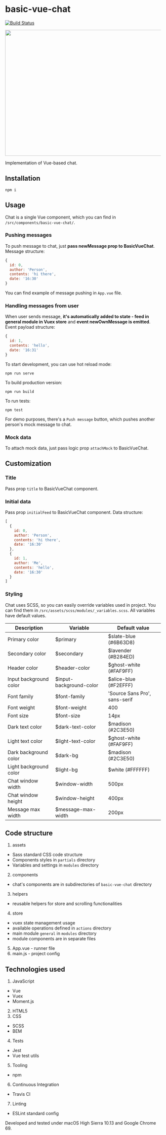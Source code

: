 # basic-vue-chat

[![Build Status](https://api.travis-ci.com/jmaczan/basic-vue-chat.svg?branch=master)](https://travis-ci.org/jmaczan/basic-vue-chat)

<p style="align: center;">
  <img src="https://raw.githubusercontent.com/jmaczan/basic-vue-chat/master/preview.png" width="506" height="406">
</p>

Implementation of Vue-based chat.

## Installation

```
npm i
```

## Usage

Chat is a single Vue component, which you can find in `/src/components/basic-vue-chat/`. 

### Pushing messages

To push message to chat, just **pass newMessage prop to BasicVueChat**. Message structure:
```javascript
{
  id: 0,
  author: 'Person',
  contents: 'hi there',
  date: '16:30'
}
```

You can find example of message pushing in `App.vue` file.

### Handling messages from user

When user sends message, **it's automatically added to state - feed in general module in Vuex store** and **event newOwnMessage is emitted**. Event payload structure:
```javascript
{
  id: 1,
  contents: 'hello',
  date: '16:31'
}
```

To start development, you can use hot reload mode:
```
npm run serve
```

To build production version:
```
npm run build
```

To run tests:
```
npm test
```

For demo purposes, there's a `Push message` button, which pushes another person's mock message to chat.


### Mock data

To attach mock data, just pass logic prop `attachMock` to BasicVueChat.

## Customization

### Title

Pass prop `title` to BasicVueChat component.

### Initial data

Pass prop `initialFeed` to BasicVueChat component. Data structure:
```javascript
[
  {
    id: 0,
    author: 'Person',
    contents: 'hi there',
    date: '16:30'
  },
  {
    id: 1,
    author: 'Me',
    contents: 'hello',
    date: '16:30'
  }
]
```

### Styling

Chat uses SCSS, so you can easily override variables used in project. You can find them in `/src/assets/scss/modules/_variables.scss`. All variables have default values.

| Description | Variable | Default value |
|---|---|---|
| Primary color | $primary | $slate-blue (#6B63D8) |
| Secondary color | $secondary | $lavender (#B284ED) |
| Header color | $header-color | $ghost-white (#FAF9FF) |
| Input background color | $input-background-color | $alice-blue (#F2EFFF) |
| Font family | $font-family | 'Source Sans Pro', sans-serif |
| Font weight | $font-weight | 400 |
| Font size | $font-size | 14px |
| Dark text color | $dark-text-color | $madison (#2C3E50) |
| Light text color | $light-text-color | $ghost-white (#FAF9FF) |
| Dark background color | $dark-bg | $madison (#2C3E50) |
| Light background color | $light-bg | $white (#FFFFFF) |
| Chat window width | $window-width | 500px |
| Chat window height | $window-height | 400px |
| Message max width | $message-max-width | 200px |

## Code structure

1. assets
  - Sass standard CSS code structure
  - Components styles in `partials` directory
  - Variables and settings in `modules` directory
2. components
  - chat's components are in subdirectories of `basic-vue-chat` directory
3. helpers
  - reusable helpers for store and scrolling functionalities
4. store
  - vuex state management usage
  - available operations defined in `actions` directory
  - main module `general` in `modules` directory
  - module components are in separate files
5. App.vue - runner file
6. main.js - project config

## Technologies used

1. JavaScript
  * Vue
  * Vuex
  * Moment.js
2. HTML5
3. CSS
  * SCSS
  * BEM
4. Tests
  * Jest
  * Vue test utils
5. Tooling
  * npm
6. Continuous Integration
  * Travis CI
7. Linting
  * ESLint standard config

Developed and tested under macOS High Sierra 10.13 and Google Chrome 69.